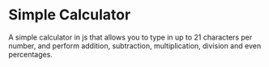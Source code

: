 # Simple Calculator

A simple calculator in js that allows you to type in up to 21 characters per number, and perform addition, subtraction, multiplication, division and even percentages.